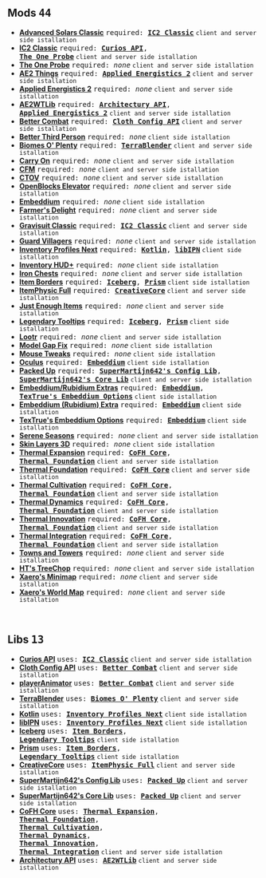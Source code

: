 ## Mods <kbd>**44**</kbd>

- [**Advanced Solars Classic**](Advanced-Solars-Classic) <kbd>required: [**IC2 Classic**](IC2-Classic)</kbd> `client and server side istallation`
- [**IC2 Classic**](IC2-Classic) <kbd>required: [**Curios API**](https://www.curseforge.com/minecraft/mc-mods/curios),<br>[**The One Probe**](https://www.curseforge.com/minecraft/mc-mods/the-one-probe)</kbd> `client and server side istallation`
- [**The One Probe**](https://www.curseforge.com/minecraft/mc-mods/the-one-probe) <kbd>required: *none*</kbd> `client and server side istallation`
- [**AE2 Things**](https://www.curseforge.com/minecraft/mc-mods/ae2-things-forge) <kbd>required: [**Applied Energistics 2**](https://www.curseforge.com/minecraft/mc-mods/applied-energistics-2)</kbd> `client and server side istallation`
- [**Applied Energistics 2**](https://www.curseforge.com/minecraft/mc-mods/applied-energistics-2) <kbd>required: *none*</kbd> `client and server side istallation`
- [**AE2WTLib**](https://www.curseforge.com/minecraft/mc-mods/applied-energistics-2-wireless-terminals) <kbd>required: [**Architectury API**](https://www.curseforge.com/minecraft/mc-mods/architectury-api),<br>[**Applied Energistics 2**](https://www.curseforge.com/minecraft/mc-mods/applied-energistics-2)</kbd> `client and server side istallation`
- [**Better Combat**](https://www.curseforge.com/minecraft/mc-mods/better-combat-by-daedelus) <kbd>required: [**Cloth Config API**](https://www.curseforge.com/minecraft/mc-mods/cloth-config)</kbd> `client and server side istallation`
- [**Better Third Person**](https://www.curseforge.com/minecraft/mc-mods/better-third-person) <kbd>required: *none*</kbd> `client side istallation`
- [**Biomes O' Plenty**](https://www.curseforge.com/minecraft/mc-mods/biomes-o-plenty) <kbd>required: [**TerraBlender**](https://www.curseforge.com/minecraft/mc-mods/terrablender)</kbd> `client and server side istallation`
- [**Carry On**](https://www.curseforge.com/minecraft/mc-mods/carry-on) <kbd>required: *none*</kbd> `client and server side istallation`
- [**CFM**](https://www.curseforge.com/minecraft/mc-mods/mrcrayfish-furniture-mod) <kbd>required: *none*</kbd> `client and server side istallation`
- [**CTOV**](https://www.curseforge.com/minecraft/mc-mods/choicetheorems-overhauled-village) <kbd>required: *none*</kbd> `client and server side istallation`
- [**OpenBlocks Elevator**](https://www.curseforge.com/minecraft/mc-mods/openblocks-elevator) <kbd>required: *none*</kbd> `client and server side istallation`
- [**Embeddium**](https://www.curseforge.com/minecraft/mc-mods/embeddium) <kbd>required: *none*</kbd> `client side istallation`
- [**Farmer's Delight**](https://www.curseforge.com/minecraft/mc-mods/farmers-delight) <kbd>required: *none*</kbd> `client and server side istallation`
- [**Gravisuit Classic**](https://www.curseforge.com/minecraft/mc-mods/gravisuit-classic) <kbd>required: [**IC2 Classic**](IC2-Classic)</kbd> `client and server side istallation`
- [**Guard Villagers**](https://www.curseforge.com/minecraft/mc-mods/guard-villagers) <kbd>required: *none*</kbd> `client and server side istallation`
- [**Inventory Profiles Next**](https://www.curseforge.com/minecraft/mc-mods/inventory-profiles-next) <kbd>required: [**Kotlin**](https://www.curseforge.com/minecraft/mc-mods/kotlin-for-forge), [**libIPN**](https://www.curseforge.com/minecraft/mc-mods/libipn)</kbd> `client side istallation`
- [**Inventory HUD+**](https://www.curseforge.com/minecraft/mc-mods/inventory-hud-forge) <kbd>required: *none*</kbd> `client side istallation`
- [**Iron Chests**](https://www.curseforge.com/minecraft/mc-mods/iron-chests) <kbd>required: *none*</kbd> `client and server side istallation`
- [**Item Borders**](https://www.curseforge.com/minecraft/mc-mods/item-borders) <kbd>required: [**Iceberg**](https://www.curseforge.com/minecraft/mc-mods/iceberg), [**Prism**](https://www.curseforge.com/minecraft/mc-mods/prism-lib)</kbd> `client side istallation`
- [**ItemPhysic Full**](https://www.curseforge.com/minecraft/mc-mods/itemphysic) <kbd>required: [**CreativeCore**](https://www.curseforge.com/minecraft/mc-mods/creativecore)</kbd> `client and server side istallation`
- [**Just Enough Items**](https://www.curseforge.com/minecraft/mc-mods/jei) <kbd>required: *none*</kbd> `client and server side istallation`
- [**Legendary Tooltips**](https://www.curseforge.com/minecraft/mc-mods/legendary-tooltips) <kbd>required: [**Iceberg**](https://www.curseforge.com/minecraft/mc-mods/iceberg), [**Prism**](https://www.curseforge.com/minecraft/mc-mods/prism-lib)</kbd> `client side istallation`
- [**Lootr**](https://www.curseforge.com/minecraft/mc-mods/lootr) <kbd>required: *none*</kbd> `client and server side istallation`
- [**Model Gap Fix**](https://www.curseforge.com/minecraft/mc-mods/model-gap-fix) <kbd>required: *none*</kbd> `client side istallation`
- [**Mouse Tweaks**](https://www.curseforge.com/minecraft/mc-mods/mouse-tweaks) <kbd>required: *none*</kbd> `client side istallation`
- [**Oculus**](https://www.curseforge.com/minecraft/mc-mods/oculus) <kbd>required: [**Embeddium**](https://www.curseforge.com/minecraft/mc-mods/embeddium)</kbd> `client side istallation`
- [**Packed Up**](https://www.curseforge.com/minecraft/mc-mods/packed-up-backpacks) <kbd>required: [**SuperMartijn642's Config Lib**](https://www.curseforge.com/minecraft/mc-mods/supermartijn642s-config-lib),<br>[**SuperMartijn642's Core Lib**](https://www.curseforge.com/minecraft/mc-mods/supermartijn642s-core-lib)</kbd> `client and server side istallation`
- [**Embeddium/Rubidium Extras**](https://www.curseforge.com/minecraft/mc-mods/magnesium-extras) <kbd>required: [**Embeddium**](https://www.curseforge.com/minecraft/mc-mods/embeddium),<br>[**TexTrue's Embeddium Options**](https://www.curseforge.com/minecraft/mc-mods/textrues-embeddium-options)</kbd> `client side istallation`
- [**Embeddium (Rubidium) Extra**](https://www.curseforge.com/minecraft/mc-mods/rubidium-extra) <kbd>required: [**Embeddium**](https://www.curseforge.com/minecraft/mc-mods/embeddium)</kbd> `client side istallation`
- [**TexTrue's Embeddium Options**](https://www.curseforge.com/minecraft/mc-mods/textrues-embeddium-options) <kbd>required: [**Embeddium**](https://www.curseforge.com/minecraft/mc-mods/embeddium)</kbd> `client side istallation`
- [**Serene Seasons**](https://www.curseforge.com/minecraft/mc-mods/serene-seasons) <kbd>required: *none*</kbd> `client and server side istallation`
- [**Skin Layers 3D**](https://www.curseforge.com/minecraft/mc-mods/skin-layers-3d) <kbd>required: *none*</kbd> `client side istallation`
- [**Thermal Expansion**](https://www.curseforge.com/minecraft/mc-mods/thermal-expansion) <kbd>required: [**CoFH Core**](https://www.curseforge.com/minecraft/mc-mods/cofh-core),</br>[**Thermal Foundation**](https://www.curseforge.com/minecraft/mc-mods/thermal-foundation)</kbd> `client and server side istallation`
- [**Thermal Foundation**](https://www.curseforge.com/minecraft/mc-mods/thermal-foundation) <kbd>required: [**CoFH Core**](https://www.curseforge.com/minecraft/mc-mods/cofh-core)</kbd> `client and server side istallation`
- [**Thermal Cultivation**](https://www.curseforge.com/minecraft/mc-mods/thermal-cultivation) <kbd>required: [**CoFH Core**](https://www.curseforge.com/minecraft/mc-mods/cofh-core),<br>[**Thermal Foundation**](https://www.curseforge.com/minecraft/mc-mods/thermal-foundation)</kbd> `client and server side istallation`
- [**Thermal Dynamics**](https://www.curseforge.com/minecraft/mc-mods/thermal-dynamics) <kbd>required: [**CoFH Core**](https://www.curseforge.com/minecraft/mc-mods/cofh-core),<br>[**Thermal Foundation**](https://www.curseforge.com/minecraft/mc-mods/thermal-foundation)</kbd> `client and server side istallation`
- [**Thermal Innovation**](https://www.curseforge.com/minecraft/mc-mods/thermal-innovation) <kbd>required: [**CoFH Core**](https://www.curseforge.com/minecraft/mc-mods/cofh-core),<br>[**Thermal Foundation**](https://www.curseforge.com/minecraft/mc-mods/thermal-foundation)</kbd> `client and server side istallation`
- [**Thermal Integration**](https://www.curseforge.com/minecraft/mc-mods/thermal-integration) <kbd>required: [**CoFH Core**](https://www.curseforge.com/minecraft/mc-mods/cofh-core),<br>[**Thermal Foundation**](https://www.curseforge.com/minecraft/mc-mods/thermal-foundation)</kbd> `client and server side istallation`
- [**Towns and Towers**](https://www.curseforge.com/minecraft/mc-mods/towns-and-towers) <kbd>required: *none*</kbd> `client and server side istallation`
- [**HT's TreeChop**](https://www.curseforge.com/minecraft/mc-mods/treechop) <kbd>required: *none*</kbd> `client and server side istallation`
- [**Xaero's Minimap**](https://www.curseforge.com/minecraft/mc-mods/xaeros-minimap) <kbd>required: *none*</kbd> `client and server side istallation`
- [**Xaero's World Map**](https://www.curseforge.com/minecraft/mc-mods/xaeros-world-map) <kbd>required: *none*</kbd> `client and server side istallation`

<br>

## Libs <kbd>**13**</kbd>

- [**Curios API**](https://www.curseforge.com/minecraft/mc-mods/curios) <kbd>uses: [**IC2 Classic**](IC2-Classic)</kbd> `client and server side istallation`
- [**Cloth Config API**](https://www.curseforge.com/minecraft/mc-mods/cloth-config) <kbd>uses: [**Better Combat**](https://www.curseforge.com/minecraft/mc-mods/better-combat-by-daedelus)</kbd> `client and server side istallation`
- [**playerAnimator**](https://www.curseforge.com/minecraft/mc-mods/playeranimator) <kbd>uses: [**Better Combat**](https://www.curseforge.com/minecraft/mc-mods/better-combat-by-daedelus)</kbd> `client and server side istallation`
- [**TerraBlender**](https://www.curseforge.com/minecraft/mc-mods/terrablender) <kbd>uses: [**Biomes O' Plenty**](https://www.curseforge.com/minecraft/mc-mods/biomes-o-plenty)</kbd> `client and server side istallation`
- [**Kotlin**](https://www.curseforge.com/minecraft/mc-mods/kotlin-for-forge) <kbd>uses: [**Inventory Profiles Next**](https://www.curseforge.com/minecraft/mc-mods/inventory-profiles-next)</kbd> `client side istallation`
- [**libIPN**](https://www.curseforge.com/minecraft/mc-mods/libipn) <kbd>uses: [**Inventory Profiles Next**](https://www.curseforge.com/minecraft/mc-mods/inventory-profiles-next)</kbd> `client side istallation`
- [**Iceberg**](https://www.curseforge.com/minecraft/mc-mods/iceberg) <kbd>uses: [**Item Borders**](https://www.curseforge.com/minecraft/mc-mods/item-borders),<br>[**Legendary Tooltips**](https://www.curseforge.com/minecraft/mc-mods/legendary-tooltips)</kbd> `client side istallation`
- [**Prism**](https://www.curseforge.com/minecraft/mc-mods/prism-lib) <kbd>uses: [**Item Borders**](https://www.curseforge.com/minecraft/mc-mods/item-borders),<br>[**Legendary Tooltips**](https://www.curseforge.com/minecraft/mc-mods/legendary-tooltips)</kbd> `client side istallation`
- [**CreativeCore**](https://www.curseforge.com/minecraft/mc-mods/creativecore) <kbd>uses: [**ItemPhysic Full**](https://www.curseforge.com/minecraft/mc-mods/itemphysic)</kbd> `client and server side istallation`
- [**SuperMartijn642's Config Lib**](https://www.curseforge.com/minecraft/mc-mods/supermartijn642s-config-lib) <kbd>uses: [**Packed Up**](https://www.curseforge.com/minecraft/mc-mods/packed-up-backpacks)</kbd> `client and server side istallation`
- [**SuperMartijn642's Core Lib**](https://www.curseforge.com/minecraft/mc-mods/supermartijn642s-core-lib) <kbd>uses: [**Packed Up**](https://www.curseforge.com/minecraft/mc-mods/packed-up-backpacks)</kbd> `client and server side istallation`
- [**CoFH Core**](https://www.curseforge.com/minecraft/mc-mods/cofh-core) <kbd>uses: [**Thermal Expansion**](https://www.curseforge.com/minecraft/mc-mods/thermal-expansion),<br>[**Thermal Foundation**](https://www.curseforge.com/minecraft/mc-mods/thermal-foundation),<br>[**Thermal Cultivation**](https://www.curseforge.com/minecraft/mc-mods/thermal-cultivation),<br>[**Thermal Dynamics**](https://www.curseforge.com/minecraft/mc-mods/thermal-dynamics),<br>[**Thermal Innovation**](https://www.curseforge.com/minecraft/mc-mods/thermal-innovation),<br>[**Thermal Integration**](https://www.curseforge.com/minecraft/mc-mods/thermal-integration)</kbd> `client and server side istallation`
- [**Architectury API**](https://www.curseforge.com/minecraft/mc-mods/architectury-api) <kbd>uses: [**AE2WTLib**](https://www.curseforge.com/minecraft/mc-mods/applied-energistics-2-wireless-terminals)</kbd> `client and server side istallation`


[Advanced-Solars-Classic]: https://www.curseforge.com/minecraft/mc-mods/advanced-solars-classic
[IC2-Classic]: https://www.curseforge.com/minecraft/mc-mods/ic2-classic
